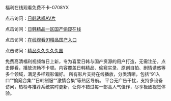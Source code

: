 福利在线观看免费不卡-0708YX

点击访问：<a href="https://heiliaoe8ajia.pages.dev">日韩诱惑AV片</a>

点击访问：<a href="https://heiliaoxqkkct.pages.dev">日韩精品一区国产偷窥在线</a>

点击访问：<a href="https://heiliaoxwd5i8.pages.dev">在线观看91精品国产入口</a>

点击访问：<a href="https://heiliaowt0d7p.pages.dev">精品久久久久久国</a>

免费高清福利视频每日上新，专为喜爱日韩与国产资源的用户打造，无需注册，点击即看，播放流畅不卡顿。内容覆盖日韩精品、偷窥实录、原创自拍、剧情诱惑等多个领域，满足多样观影偏好。 所有影片支持在线播放，分类清晰，包括“91入口”“偷窥合集”“日韩制服”“激情合集”等热区导航。 平台无广告干扰，支持多设备访问，热榜与推荐系统实时更新，让你不错过每一部高人气佳作，尽享极致视觉体验。

<span style="display:none;">[Canonical link](https://github.com/ba20250708/so45 ）</span>
